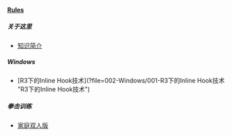 
#### [Rules](?file=home-Rules)

##### 关于这里
- [知识简介](?file=001-关于这里/001-知识简介 "知识简介")

##### Windows
- [R3下的Inline Hook技术](?file=002-Windows/001-R3下的Inline Hook技术 "R3下的Inline Hook技术")

##### 拳击训练
- [家庭双人版](?file=003-拳击训练/001-家庭双人版 "家庭双人版")
